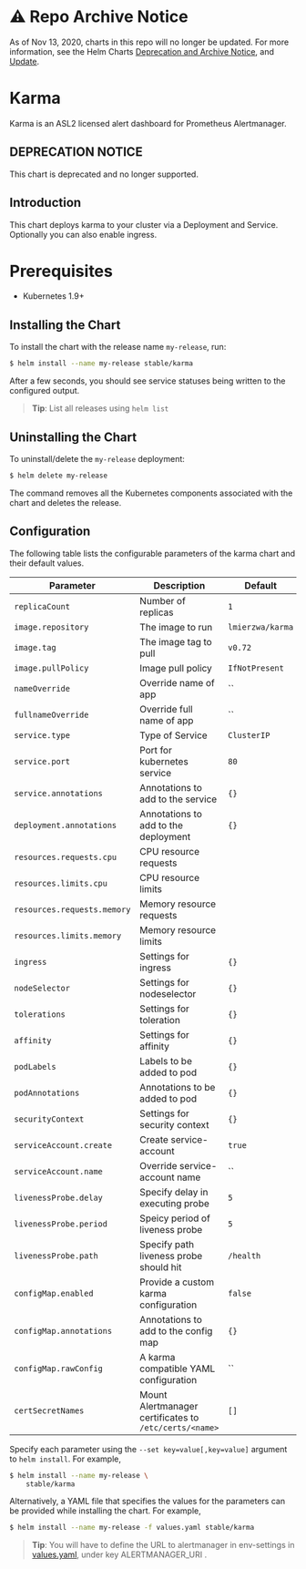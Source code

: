 # ⚠️ Repo Archive Notice

As of Nov 13, 2020, charts in this repo will no longer be updated.
For more information, see the Helm Charts [Deprecation and Archive Notice](https://github.com/helm/charts#%EF%B8%8F-deprecation-and-archive-notice), and [Update](https://helm.sh/blog/charts-repo-deprecation/).

# Karma

Karma is an ASL2 licensed alert dashboard for Prometheus Alertmanager.

## DEPRECATION NOTICE

This chart is deprecated and no longer supported.

## Introduction

This chart deploys karma to your cluster via a Deployment and Service.
Optionally you can also enable ingress.

# Prerequisites

- Kubernetes 1.9+

## Installing the Chart

To install the chart with the release name `my-release`, run:

```bash
$ helm install --name my-release stable/karma
```

After a few seconds, you should see service statuses being written to the configured output.

> **Tip**: List all releases using `helm list`

## Uninstalling the Chart

To uninstall/delete the `my-release` deployment:

```bash
$ helm delete my-release
```

The command removes all the Kubernetes components associated with the chart and deletes the release.

## Configuration

The following table lists the configurable parameters of the karma chart and their default values.

|             Parameter               |            Description                                 |                    Default                |
|-------------------------------------|--------------------------------------------------------|-------------------------------------------|
| `replicaCount`                      | Number of replicas                                     | `1`                                       |
| `image.repository`                  | The image to run                                       | `lmierzwa/karma`                          |
| `image.tag`                         | The image tag to pull                                  | `v0.72`                                   |
| `image.pullPolicy`                  | Image pull policy                                      | `IfNotPresent`                            |
| `nameOverride`                      | Override name of app                                   | ``                                        |
| `fullnameOverride`                  | Override full name of app                              | ``                                        |
| `service.type`                      | Type of Service                                        | `ClusterIP`                               |
| `service.port`                      | Port for kubernetes service                            | `80`                                      |
| `service.annotations`               | Annotations to add to the service                      | `{}`                                      |
| `deployment.annotations`            | Annotations to add to the deployment                   | `{}`                                      |
| `resources.requests.cpu`            | CPU resource requests                                  |                                           |
| `resources.limits.cpu`              | CPU resource limits                                    |                                           |
| `resources.requests.memory`         | Memory resource requests                               |                                           |
| `resources.limits.memory`           | Memory resource limits                                 |                                           |
| `ingress`                           | Settings for ingress                                   | `{}`                                      |
| `nodeSelector`                      | Settings for nodeselector                              | `{}`                                      |
| `tolerations`                       | Settings for toleration                                | `{}`                                      |
| `affinity`                          | Settings for affinity                                  | `{}`                                      |
| `podLabels`                         | Labels to be added to pod                              | `{}`                                      |
| `podAnnotations`                    | Annotations to be added to pod                         | `{}`                                      |
| `securityContext`                   | Settings for security context                          | `{}`                                      |
| `serviceAccount.create`             | Create service-account                                 | `true`                                    |
| `serviceAccount.name`               | Override service-account name                          | ``                                        |
| `livenessProbe.delay`               | Specify delay in executing probe                       | `5`                                       |
| `livenessProbe.period`              | Speicy period of liveness probe                        | `5`                                       |
| `livenessProbe.path`                | Specify path liveness probe should hit                 | `/health`                                 |
| `configMap.enabled`                 | Provide a custom karma configuration                   | `false`                                   |
| `configMap.annotations`             | Annotations to add to the config map                   | `{}`                                      |
| `configMap.rawConfig`               | A karma compatible YAML configuration                  | ``                                        |
| `certSecretNames`                   | Mount Alertmanager certificates to `/etc/certs/<name>` | `[]`                                      |

Specify each parameter using the `--set key=value[,key=value]` argument to `helm install`. For example,

```bash
$ helm install --name my-release \
    stable/karma
```

Alternatively, a YAML file that specifies the values for the parameters can be provided while installing the chart. For example,

```bash
$ helm install --name my-release -f values.yaml stable/karma
```

> **Tip**: You will have to define the URL to alertmanager in env-settings in [values.yaml](values.yaml), under key ALERTMANAGER_URI .
